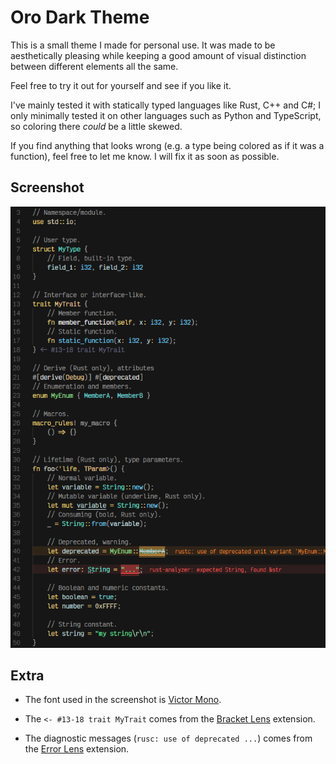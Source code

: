 # Oro Dark Theme

This is a small theme I made for personal use. It was made to be aesthetically
pleasing while keeping a good amount of visual distinction between different
elements all the same.

Feel free to try it out for yourself and see if you like it.

I've mainly tested it with statically typed languages like Rust, C++ and C#; I
only minimally tested it on other languages such as Python and TypeScript, so
coloring there *could* be a little skewed.

If you find anything that looks wrong (e.g. a type being colored as if it was
a function), feel free to let me know. I will fix it as soon as possible.

## Screenshot

![image][image]

## Extra

- The font used in the screenshot is [Victor Mono][victor-mono].

- The `<- #⁠13-18 trait MyTrait` comes from the [Bracket Lens][bracket-lens]
  extension.

- The diagnostic messages (`rusc: use of deprecated ...`) comes from the
  [Error Lens][error-lens] extension.

[image]: https://raw.githubusercontent.com/deimonn/oro-theme/master/screenshot.png
[victor-mono]: https://rubjo.github.io/victor-mono/
[bracket-lens]: https://marketplace.visualstudio.com/items?itemName=wraith13.bracket-lens
[error-lens]: https://marketplace.visualstudio.com/items?itemName=usernamehw.errorlens